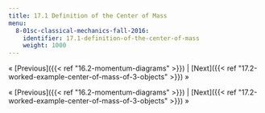 ```yaml
---
title: 17.1 Definition of the Center of Mass
menu:
  8-01sc-classical-mechanics-fall-2016:
    identifier: 17.1-definition-of-the-center-of-mass
    weight: 1000
---
```

« [Previous]({{< ref "16.2-momentum-diagrams" >}}) | [Next]({{< ref "17.2-worked-example-center-of-mass-of-3-objects" >}}) »

« [Previous]({{< ref "16.2-momentum-diagrams" >}}) | [Next]({{< ref "17.2-worked-example-center-of-mass-of-3-objects" >}}) »